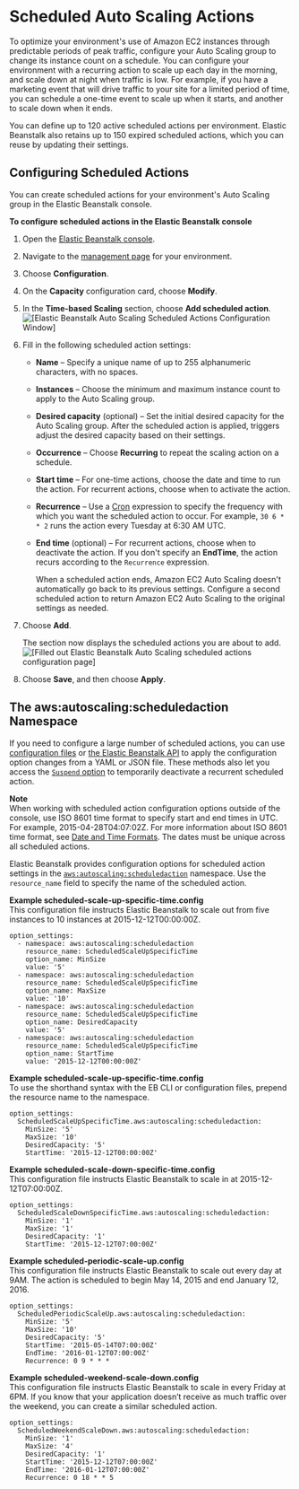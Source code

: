 # Scheduled Auto Scaling Actions<a name="environments-cfg-autoscaling-scheduledactions"></a>

To optimize your environment's use of Amazon EC2 instances through predictable periods of peak traffic, configure your Auto Scaling group to change its instance count on a schedule\. You can configure your environment with a recurring action to scale up each day in the morning, and scale down at night when traffic is low\. For example, if you have a marketing event that will drive traffic to your site for a limited period of time, you can schedule a one\-time event to scale up when it starts, and another to scale down when it ends\.

You can define up to 120 active scheduled actions per environment\. Elastic Beanstalk also retains up to 150 expired scheduled actions, which you can reuse by updating their settings\.

## Configuring Scheduled Actions<a name="environments-cfg-autoscaling-scheduledactions-console"></a>

You can create scheduled actions for your environment's Auto Scaling group in the Elastic Beanstalk console\.

**To configure scheduled actions in the Elastic Beanstalk console**

1. Open the [Elastic Beanstalk console](https://console.aws.amazon.com/elasticbeanstalk)\.

1. Navigate to the [management page](environments-console.md) for your environment\.

1. Choose **Configuration**\.

1. On the **Capacity** configuration card, choose **Modify**\.

1. In the **Time\-based Scaling** section, choose **Add scheduled action**\.  
![\[Elastic Beanstalk Auto Scaling Scheduled Actions Configuration Window\]](http://docs.aws.amazon.com/elasticbeanstalk/latest/dg/images/environment-cfg-autoscaling-scheduledactions.png)

1. Fill in the following scheduled action settings:
   + **Name** – Specify a unique name of up to 255 alphanumeric characters, with no spaces\.
   + **Instances** – Choose the minimum and maximum instance count to apply to the Auto Scaling group\.
   + **Desired capacity** \(optional\) – Set the initial desired capacity for the Auto Scaling group\. After the scheduled action is applied, triggers adjust the desired capacity based on their settings\.
   + **Occurrence** – Choose **Recurring** to repeat the scaling action on a schedule\.
   + **Start time** – For one\-time actions, choose the date and time to run the action\. For recurrent actions, choose when to activate the action\.
   + **Recurrence** – Use a [Cron](http://en.wikipedia.org/wiki/Cron#CRON_expression) expression to specify the frequency with which you want the scheduled action to occur\. For example, `30 6 * * 2` runs the action every Tuesday at 6:30 AM UTC\.
   + **End time** \(optional\) – For recurrent actions, choose when to deactivate the action\. If you don't specify an **EndTime**, the action recurs according to the `Recurrence` expression\.

     When a scheduled action ends, Amazon EC2 Auto Scaling doesn't automatically go back to its previous settings\. Configure a second scheduled action to return Amazon EC2 Auto Scaling to the original settings as needed\.

1. Choose **Add**\.

   The section now displays the scheduled actions you are about to add\.  
![\[Filled out Elastic Beanstalk Auto Scaling scheduled actions configuration page\]](http://docs.aws.amazon.com/elasticbeanstalk/latest/dg/images/environment-cfg-autoscaling-scheduledactions-filled.png)

1. Choose **Save**, and then choose **Apply**\.

## The aws:autoscaling:scheduledaction Namespace<a name="environments-cfg-autoscaling-scheduledactions-namespace"></a>

If you need to configure a large number of scheduled actions, you can use [configuration files](ebextensions.md) or [the Elastic Beanstalk API](environment-configuration-methods-after.md#configuration-options-after-awscli-commandline) to apply the configuration option changes from a YAML or JSON file\. These methods also let you access the [`Suspend` option](command-options-general.md#command-options-general-autoscalingscheduledaction) to temporarily deactivate a recurrent scheduled action\.

**Note**  
When working with scheduled action configuration options outside of the console, use ISO 8601 time format to specify start and end times in UTC\. For example, 2015\-04\-28T04:07:02Z\. For more information about ISO 8601 time format, see [Date and Time Formats](http://www.w3.org/TR/NOTE-datetime)\. The dates must be unique across all scheduled actions\.

Elastic Beanstalk provides configuration options for scheduled action settings in the [`aws:autoscaling:scheduledaction`](command-options-general.md#command-options-general-autoscalingscheduledaction) namespace\. Use the `resource_name` field to specify the name of the scheduled action\.

**Example scheduled\-scale\-up\-specific\-time\.config**  
This configuration file instructs Elastic Beanstalk to scale out from five instances to 10 instances at 2015\-12\-12T00:00:00Z\.  

```
option_settings:
  - namespace: aws:autoscaling:scheduledaction
    resource_name: ScheduledScaleUpSpecificTime
    option_name: MinSize
    value: '5'
  - namespace: aws:autoscaling:scheduledaction
    resource_name: ScheduledScaleUpSpecificTime
    option_name: MaxSize
    value: '10'
  - namespace: aws:autoscaling:scheduledaction
    resource_name: ScheduledScaleUpSpecificTime
    option_name: DesiredCapacity
    value: '5'
  - namespace: aws:autoscaling:scheduledaction
    resource_name: ScheduledScaleUpSpecificTime
    option_name: StartTime
    value: '2015-12-12T00:00:00Z'
```

**Example scheduled\-scale\-up\-specific\-time\.config**  
To use the shorthand syntax with the EB CLI or configuration files, prepend the resource name to the namespace\.  

```
option_settings:
  ScheduledScaleUpSpecificTime.aws:autoscaling:scheduledaction:
    MinSize: '5'
    MaxSize: '10'
    DesiredCapacity: '5'
    StartTime: '2015-12-12T00:00:00Z'
```

**Example scheduled\-scale\-down\-specific\-time\.config**  
This configuration file instructs Elastic Beanstalk to scale in at 2015\-12\-12T07:00:00Z\.  

```
option_settings:
  ScheduledScaleDownSpecificTime.aws:autoscaling:scheduledaction:
    MinSize: '1'
    MaxSize: '1'
    DesiredCapacity: '1'
    StartTime: '2015-12-12T07:00:00Z'
```

**Example scheduled\-periodic\-scale\-up\.config**  
This configuration file instructs Elastic Beanstalk to scale out every day at 9AM\. The action is scheduled to begin May 14, 2015 and end January 12, 2016\.  

```
option_settings:
  ScheduledPeriodicScaleUp.aws:autoscaling:scheduledaction:
    MinSize: '5'
    MaxSize: '10'
    DesiredCapacity: '5'
    StartTime: '2015-05-14T07:00:00Z'
    EndTime: '2016-01-12T07:00:00Z'
    Recurrence: 0 9 * * *
```

**Example scheduled\-weekend\-scale\-down\.config**  
This configuration file instructs Elastic Beanstalk to scale in every Friday at 6PM\. If you know that your application doesn’t receive as much traffic over the weekend, you can create a similar scheduled action\.  

```
option_settings:
  ScheduledWeekendScaleDown.aws:autoscaling:scheduledaction:
    MinSize: '1'
    MaxSize: '4'
    DesiredCapacity: '1'
    StartTime: '2015-12-12T07:00:00Z'
    EndTime: '2016-01-12T07:00:00Z'
    Recurrence: 0 18 * * 5
```